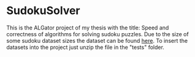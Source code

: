 # SudokuSolver
This is the ALGator project of my thesis with the title: Speed and correctness of algorithms for solving sudoku puzzles.
Due to the size of some sudoku dataset sizes the dataset can be found [here](https://drive.google.com/file/d/1RLO1GQT2Yu0Q_FufYWVRXYy1LXJu-rUk/view?usp=sharing). To insert the datasets into the project just unzip the file in the "tests" folder.
